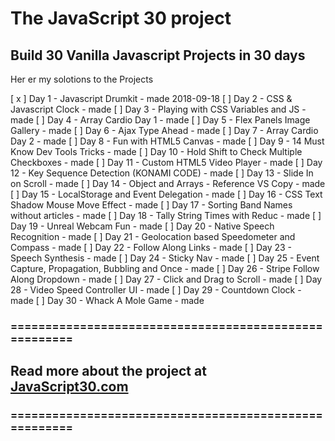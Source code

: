 # The JavaScript 30 project

## Build 30 Vanilla Javascript Projects in 30 days

Her er my solotions to the Projects

[ x ] Day  1 - Javascript Drumkit - made 2018-09-18
[ ] Day  2 - CSS & Javascript Clock - made
[ ] Day  3 - Playing with CSS Variables and JS - made
[ ] Day  4 - Array Cardio Day 1 - made
[ ] Day  5 - Flex Panels Image Gallery - made
[ ] Day  6 - Ajax Type Ahead - made
[ ] Day  7 - Array Cardio Day 2 - made
[ ] Day  8 - Fun with HTML5 Canvas - made
[ ] Day  9 - 14 Must Know Dev Tools Tricks - made
[ ] Day 10 - Hold Shift to Check Multiple Checkboxes - made
[ ] Day 11 - Custom HTML5 Video Player - made
[ ] Day 12 - Key Sequence Detection (KONAMI CODE) - made
[ ] Day 13 - Slide In on Scroll - made
[ ] Day 14 - Object and Arrays - Reference VS Copy - made
[ ] Day 15 - LocalStorage and Event Delegation - made
[ ] Day 16 - CSS Text Shadow Mouse Move Effect - made
[ ] Day 17 - Sorting Band Names without articles - made
[ ] Day 18 - Tally String Times with Reduc - made
[ ] Day 19 - Unreal Webcam Fun - made
[ ] Day 20 - Native Speech Recognition - made
[ ] Day 21 - Geolocation based Speedometer and Compass - made
[ ] Day 22 - Follow Along Links - made
[ ] Day 23 - Speech Synthesis - made
[ ] Day 24 - Sticky Nav - made
[ ] Day 25 - Event Capture, Propagation, Bubbling and Once - made
[ ] Day 26 - Stripe Follow Along Dropdown - made
[ ] Day 27 - Click and Drag to Scroll - made
[ ] Day 28 - Video Speed Controller UI - made
[ ] Day 29 - Countdown Clock - made
[ ] Day 30 - Whack A Mole Game - made

### ======================================================

## Read more about the project at [JavaScript30.com](https://javascript30.com/)

### ======================================================
